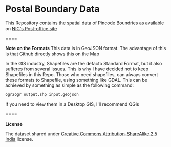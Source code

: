 Postal Boundary Data
====

This Repository contains the spatial data of Pincode Boundries as available on [NIC's Post-office site]( http://postoffice.umd.nic.in:8080/nicutility/)



====

**Note on the Formats**
This data is in GeoJSON format. The advantage of this is that Github directly shows this on the Map

In the GIS industry, Shapefiles are the defacto Standard Format, but it also sufferes from several issues. This is why I have decided not to keep Shapefiles in this Repo. Those who need shapefiles, can always convert these formats to Shapefile, using something like GDAL. This can be achieved by something as simple as the following command:

`ogr2ogr output.shp input.geojson`

If you need to view them in a Desktop GIS, I'll recommend QGis

====

**License**

The dataset shared under [Creative Commons Attribution-ShareAlike 2.5 India](http://creativecommons.org/licenses/by-sa/2.5/in/) license.